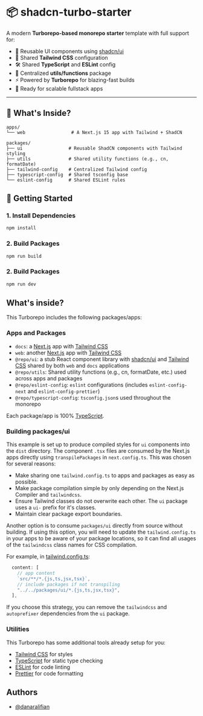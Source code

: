 # 📦 shadcn-turbo-starter

A modern **Turborepo-based monorepo starter** template with full support for:

- 🧩 Reusable UI components using [shadcn/ui](https://ui.shadcn.com)
- 🎨 Shared **Tailwind CSS** configuration
- 🛠️ Shared **TypeScript** and **ESLint** config
- 🧰 Centralized **utils/functions** package
- ⚡ Powered by **Turborepo** for blazing-fast builds
- 🧪 Ready for scalable fullstack apps

---

## 🔧 What's Inside?

```
apps/
└── web                 # A Next.js 15 app with Tailwind + ShadCN

packages/
├── ui                 # Reusable ShadCN components with Tailwind styling
├── utils              # Shared utility functions (e.g., cn, formatDate)
├── tailwind-config    # Centralized Tailwind config
├── typescript-config  # Shared tsconfig base
└── eslint-config      # Shared ESLint rules
```

## 🚀 Getting Started

### 1. Install Dependencies

```bash
npm install
```

### 2. Build Packages

```bash
npm run build
```

### 2. Build Packages

```bash
npm run dev
```

## What's inside?

This Turborepo includes the following packages/apps:

### Apps and Packages

- `docs`: a [Next.js](https://nextjs.org/) app with [Tailwind CSS](https://tailwindcss.com/)
- `web`: another [Next.js](https://nextjs.org/) app with [Tailwind CSS](https://tailwindcss.com/)
- `@repo/ui`: a stub React component library with [shadcn/ui](https://ui.shadcn.com/) and [Tailwind CSS](https://tailwindcss.com/) shared by both `web` and `docs` applications
- `@repo/utils`: Shared utility functions (e.g., cn, formatDate, etc.) used across apps and packages
- `@repo/eslint-config`: `eslint` configurations (includes `eslint-config-next` and `eslint-config-prettier`)
- `@repo/typescript-config`: `tsconfig.json`s used throughout the monorepo

Each package/app is 100% [TypeScript](https://www.typescriptlang.org/).

### Building packages/ui

This example is set up to produce compiled styles for `ui` components into the `dist` directory. The component `.tsx` files are consumed by the Next.js apps directly using `transpilePackages` in `next.config.ts`. This was chosen for several reasons:

- Make sharing one `tailwind.config.ts` to apps and packages as easy as possible.
- Make package compilation simple by only depending on the Next.js Compiler and `tailwindcss`.
- Ensure Tailwind classes do not overwrite each other. The `ui` package uses a `ui-` prefix for it's classes.
- Maintain clear package export boundaries.

Another option is to consume `packages/ui` directly from source without building. If using this option, you will need to update the `tailwind.config.ts` in your apps to be aware of your package locations, so it can find all usages of the `tailwindcss` class names for CSS compilation.

For example, in [tailwind.config.ts](packages/tailwind-config/tailwind.config.ts):

```js
  content: [
    // app content
    `src/**/*.{js,ts,jsx,tsx}`,
    // include packages if not transpiling
    "../../packages/ui/*.{js,ts,jsx,tsx}",
  ],
```

If you choose this strategy, you can remove the `tailwindcss` and `autoprefixer` dependencies from the `ui` package.

### Utilities

This Turborepo has some additional tools already setup for you:

- [Tailwind CSS](https://tailwindcss.com/) for styles
- [TypeScript](https://www.typescriptlang.org/) for static type checking
- [ESLint](https://eslint.org/) for code linting
- [Prettier](https://prettier.io) for code formatting

## Authors

- [@danaralifian](https://www.linkedin.com/in/danar-alifian-1a1581174/)
